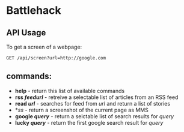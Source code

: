# Battlehack

## API Usage

To get a screen of a webpage:

```
GET /api/screen?url=http://google.com
```

## commands: 

- **help** - return this list of available commands
- **rss _feedurl_** - retreive a selectable list of articles from an RSS feed
- **read _url_** - searches for feed from _url_ and return a list of stories
- **ss* - return a screenshot of the current page as MMS
- **google _query_** - return a selctable list of search results for _query_
- **lucky _query_** - return the first google search result for _query_
